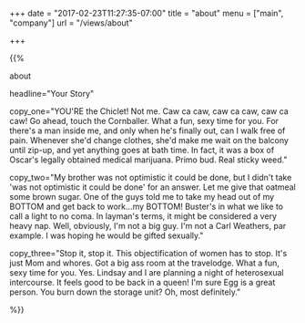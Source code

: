 +++
date = "2017-02-23T11:27:35-07:00"
title = "about"
menu  = ["main", "company"]
url   = "/views/about"

+++

{{%

  about

  headline="Your Story"

  copy_one="YOU'RE the Chiclet! Not me. Caw ca caw, caw ca caw, caw ca caw! Go ahead, touch the Cornballer. What a fun, sexy time for you. For there's a man inside me, and only when he's finally out, can I walk free of pain. Whenever she'd change clothes, she'd make me wait on the balcony until zip-up, and yet anything goes at bath time. In fact, it was a box of Oscar's legally obtained medical marijuana. Primo bud. Real sticky weed."

  copy_two="My brother was not optimistic it could be done, but I didn't take 'was not optimistic it could be done' for an answer. Let me give that oatmeal some brown sugar. One of the guys told me to take my head out of my BOTTOM and get back to work…my BOTTOM! Buster's in what we like to call a light to no coma. In layman's terms, it might be considered a very heavy nap. Well, obviously, I'm not a big guy. I'm not a Carl Weathers, par example. I was hoping he would be gifted sexually."

  copy_three="Stop it, stop it. This objectification of women has to stop. It's just Mom and whores. Got a big ass room at the travelodge. What a fun, sexy time for you. Yes. Lindsay and I are planning a night of heterosexual intercourse. It feels good to be back in a queen! I'm sure Egg is a great person. You burn down the storage unit? Oh, most definitely."

 %}}
